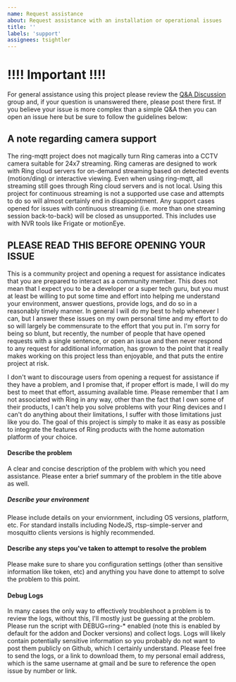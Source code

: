 ```yaml
---
name: Request assistance
about: Request assistance with an installation or operational issues
title: ''
labels: 'support'
assignees: tsightler
---
```

# !!!! Important !!!!
For general assistance using this project please review the [Q&A Discussion](https://github.com/tsightler/ring-mqtt/discussions/categories/q-a) group and, if your question is unanswered there, please post there first.  If you believe your issue is more complex than a simple Q&A then you can open an issue here but be sure to follow the guidelines below:

## A note regarding camera support
The ring-mqtt project does not magically turn Ring cameras into a CCTV camera suitable for 24x7 streaming. Ring cameras are designed to work with Ring cloud servers for on-demand streaming based on detected events (motion/ding) or interactive viewing. Even when using ring-mqtt, all streaming still goes through Ring cloud servers and is not local. Using this project for continuous streaming is not a supported use case and attempts to do so will almost certainly end in disappointment. Any support cases opened for issues with continuous streaming (i.e. more than one streaming session back-to-back) will be closed as unsupported. This includes use with NVR tools like Frigate or motionEye.

## PLEASE READ THIS BEFORE OPENING YOUR ISSUE
This is a community project and opening a request for assistance indicates that you are prepared to interact as a community member. This does not mean that I expect you to be a developer or a super tech guru, but you must at least be willing to put some time and effort into helping me understand your environment, answer questions, provide logs, and do so in a reasonably timely manner. In general I will do my best to help whenever I can, but I answer these issues on my own personal time and my effort to do so will largely be commensurate to the effort that you put in. I'm sorry for being so blunt, but recently, the number of people that have opened requests with a single sentence, or open an issue and then never respond to any request for additional information, has grown to the point that it really makes working on this project less than enjoyable, and that puts the entire project at risk.

I don't want to discourage users from opening a request for assistance if they have a problem, and I promise that, if proper effort is made, I will do my best to meet that effort, assuming available time. Please remember that I am not associated with Ring in any way, other than the fact that I own some of their products, I can't help you solve problems with your Ring devices and I can't do anything about their limitations, I suffer with those limitations just like you do. The goal of this project is simply to make it as easy as possible to integrate the features of Ring products with the home automation platform of your choice.

#### Describe the problem
A clear and concise description of the problem with which you need assistance. Please enter a brief summary of the problem in the title above as well.

##### Describe your environment
Please include details on your enviornment, including OS versions, platform, etc. For standard installs including NodeJS, rtsp-simple-server and mosquitto clients versions is highly recommended.

#### Describe any steps you've taken to attempt to resolve the problem
Please make sure to share you configuration settings (other than sensitive information like token, etc) and anything you have done to attempt to solve the problem to this point.

#### Debug Logs
In many cases the only way to effectively troubleshoot a problem is to review the logs, without this, I'll mostly just be guessing at the problem. Please run the script with DEBUG=ring-* enabled (note this is enabled by default for the addon and Docker versions) and collect logs. Logs will likely contain potentially sensitive information so you probably do not want to post them publicly on Github, which I certainly understand. Please feel free to send the logs, or a link to download them, to my personal email address, which is the same username at gmail and be sure to reference the open issue by number or link.
